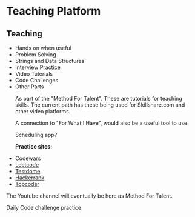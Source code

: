 
  <h1>Teaching Platform </h1>
<h2>Teaching </h2>
  <ul><li>Hands on when useful</li>
<li>Problem Solving</li>
<li>Strings and Data Structures</li>
 <li>Interview Practice</li>
    <li>Video Tutorials</li>    
<li>Code Challenges</li>
    
   
<li>Other Parts</li>

    
    
  <p>As part of the "Method For Talent". 
These are tutorials for teaching skills. 
The current path has these being used for Skillshare.com and other video platforms.</p>  
  <p> A connection to "For What I Have", would also be a useful tool to use. </p> 
  <p> Scheduling app?</p>

<b>Practice sites:</b>



<li>
<a href ="https://www.codewars.com">Codewars</a></li>   
<li>
<a href ="https://www.leetcode.com">Leetcode</a></li>
<li>
<a href ="https://www.testdome.com">Testdome</a></li>
<li>
<a href ="https://www.hackerrank.com">Hackerrank</a></li>

<li>
<a href ="https://topcoder.com">Topcoder</a></li>
 
  </ul>
  <p>The Youtube channel will eventually be here as Method For Talent.</p>
  <p>Daily Code challenge practice. </p>

